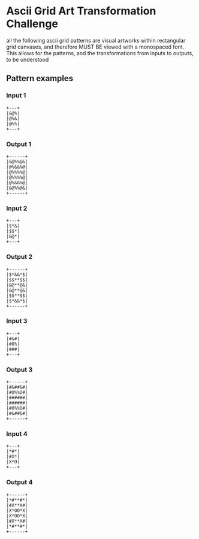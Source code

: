 # Ascii Grid Art Transformation Challenge

all the following ascii grid patterns are visual artworks within rectangular grid canvases, and therefore  MUST BE viewed with a monospaced font. This allows for the patterns, and the transformations from inputs to outputs, to be understood

## Pattern examples

### Input 1
```ascii
+---+
|&@%|
|@%&|
|@%%|
+---+
```

### Output 1
```ascii
+------+
|&@%%@&|
|@%&&%@|
|@%%%%@|
|@%%%%@|
|@%&&%@|
|&@%%@&|
+------+
```

### Input 2
```ascii
+---+
|$*&|
|$$*|
|&@*|
+---+
```

### Output 2
```ascii
+------+
|$*&&*$|
|$$**$$|
|&@**@&|
|&@**@&|
|$$**$$|
|$*&&*$|
+------+
```

### Input 3
```ascii
+---+
|#&#|
|#O%|
|###|
+---+
```

### Output 3
```ascii
+------+
|#&##&#|
|#O%%O#|
|######|
|######|
|#O%%O#|
|#&##&#|
+------+
```

### Input 4
```ascii
+---+
|*#*|
|#X*|
|X*O|
+---+
```

### Output 4
```ascii
+------+
|*#**#*|
|#X**X#|
|X*OO*X|
|X*OO*X|
|#X**X#|
|*#**#*|
+------+
```

